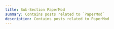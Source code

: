 ```yaml
---
title: Sub-Section PaperMod
summary: Contains posts related to `PaperMod`
description: Contains posts related to PaperMod
---
```

